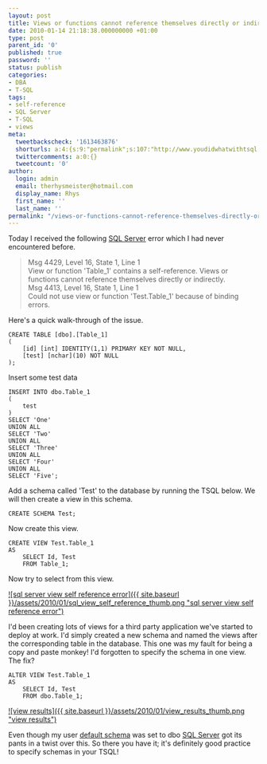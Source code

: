 ```yaml
---
layout: post
title: Views or functions cannot reference themselves directly or indirectly
date: 2010-01-14 21:18:38.000000000 +01:00
type: post
parent_id: '0'
published: true
password: ''
status: publish
categories:
- DBA
- T-SQL
tags:
- self-reference
- SQL Server
- T-SQL
- views
meta:
  tweetbackscheck: '1613463876'
  shorturls: a:4:{s:9:"permalink";s:107:"http://www.youdidwhatwithtsql.com/views-or-functions-cannot-reference-themselves-directly-or-indirectly/519";s:7:"tinyurl";s:26:"http://tinyurl.com/ybtwfo6";s:4:"isgd";s:18:"http://is.gd/6h4in";s:5:"bitly";s:20:"http://bit.ly/73iZU7";}
  twittercomments: a:0:{}
  tweetcount: '0'
author:
  login: admin
  email: therhysmeister@hotmail.com
  display_name: Rhys
  first_name: ''
  last_name: ''
permalink: "/views-or-functions-cannot-reference-themselves-directly-or-indirectly/519/"
---
```

Today I received the following [SQL Server](http://www.microsoft.com/sqlserver/2008/en/us/default.aspx) error which I had never encountered before.

> Msg 4429, Level 16, State 1, Line 1   
> View or function 'Table\_1' contains a self-reference. Views or functions cannot reference themselves directly or indirectly.   
> Msg 4413, Level 16, State 1, Line 1   
> Could not use view or function 'Test.Table\_1' because of binding errors.

Here's a quick walk-through of the issue.

```
CREATE TABLE [dbo].[Table_1]
(
	[id] [int] IDENTITY(1,1) PRIMARY KEY NOT NULL,
	[test] [nchar](10) NOT NULL
);
```

Insert some test data

```
INSERT INTO dbo.Table_1
(
	test
)
SELECT 'One'
UNION ALL
SELECT 'Two'
UNION ALL
SELECT 'Three'
UNION ALL
SELECT 'Four'
UNION ALL
SELECT 'Five';
```

Add a schema called 'Test' to the database by running the TSQL below. We will then create a view in this schema.

```
CREATE SCHEMA Test;
```

Now create this view.

```
CREATE VIEW Test.Table_1
AS
	SELECT Id, Test
	FROM Table_1;
```

Now try to select from this view.

[![sql server view self reference error]({{ site.baseurl }}/assets/2010/01/sql_view_self_reference_thumb.png "sql server view self reference error")](http://www.youdidwhatwithtsql.com/wp-content/uploads/2010/01/sql_view_self_reference.png)&nbsp;

I'd been creating lots of views for a third party application we've started to deploy at work. I'd simply created a new schema and named the views after the corresponding table in the database. This one was my fault for being a copy and paste monkey! I'd forgotten to specify the schema in one view. The fix?

```
ALTER VIEW Test.Table_1
AS
	SELECT Id, Test
	FROM dbo.Table_1;
```

[![view results]({{ site.baseurl }}/assets/2010/01/view_results_thumb.png "view results")](http://www.youdidwhatwithtsql.com/wp-content/uploads/2010/01/view_results.png)

Even though my user [default schema](http://msdn.microsoft.com/en-us/library/ms190387.aspx) was set to dbo [SQL Server](http://www.microsoft.com/sqlserver/2008/en/us/default.aspx) got its pants in a twist over this. So there you have it; it's definitely good practice to specify schemas in your TSQL!

